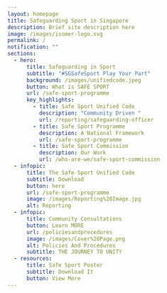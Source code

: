 ```yaml
---
layout: homepage
title: Safeguarding Sport in Singapore
description: Brief site description here
image: /images/isomer-logo.svg
permalink: /
notification: ""
sections:
  - hero:
      title: Safeguarding in Sport
      subtitle: "#SGSafeSport Play Your Part"
      background: /images/unifiedcode.jpeg
      button: What is SAFE SPORT
      url: /safe-sport-programme
      key_highlights:
        - title: Safe Sport Unified Code
          description: "Community Driven "
          url: /reporting/safeguarding-officer
        - title: Safe Sport Programme
          description: A National Framework
          url: /safe-sport-programme
        - title: Safe Sport Commission
          description: Our Work
          url: /who-are-we/safe-sport-commission
  - infopic:
      title: The Safe Sport Unified Code
      subtitle: Download
      button: here
      url: /safe-sport-programme
      image: /images/Reporting%20Image.jpg
      alt: Reporting
  - infopic:
      title: Community Consultations
      button: Learn MORE
      url: /policiesandprocedures
      image: /images/Cover%20Page.png
      alt: Policies And Procedures
      subtitle: THE JOURNEY TO UNITY
  - resources:
      title: Safe Sport Poster
      subtitle: Download It
      button: View More
---
```

